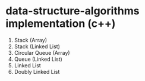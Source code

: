 # data-structure-algorithms implementation (c++)

1) Stack (Array)
2)  Stack (Linked List)
3)  Circular Queue (Array)
4)  Queue (Linked List)
5)  Linked List
6)  Doubly Linked List
